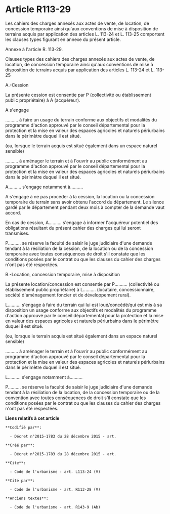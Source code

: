 # Article R113-29

Les cahiers des charges annexés aux actes de vente, de location, de concession temporaire ainsi qu'aux conventions de mise à
disposition de terrains acquis par application des articles L. 113-24 et L. 113-25 comportent les clauses types figurant en
annexe du présent article. 

Annexe à l'article R. 113-29. 

Clauses types des cahiers des charges annexés aux actes de vente, de location, de concession temporaire ainsi qu'aux
conventions de mise à disposition de terrains acquis par application des articles L. 113-24 et L. 113-25 

A.-Cession 

La présente cession est consentie par P (collectivité ou établissement public propriétaire) à A (acquéreur). 

A s'engage

.......... à faire un usage du terrain conforme aux objectifs et modalités du programme d'action approuvé par le conseil
départemental pour la protection et la mise en valeur des espaces agricoles et naturels périurbains dans le périmètre duquel
il est situé. 

(ou, lorsque le terrain acquis est situé également dans un espace naturel sensible)

.......... à aménager le terrain et à l'ouvrir au public conformément au programme d'action approuvé par le conseil
départemental pour la protection et la mise en valeur des espaces agricoles et naturels périurbains dans le périmètre duquel
il est situé. 

A.......... s'engage notamment à.......... 

A s'engage à ne pas procéder à la cession, la location ou la concession temporaire du terrain sans avoir obtenu l'accord du
département. Le silence gardé par le département pendant deux mois à compter de la demande vaut accord. 

En cas de cession, A.......... s'engage à informer l'acquéreur potentiel des obligations résultant du présent cahier des
charges qui lui seront transmises. 

P.......... se réserve la faculté de saisir le juge judiciaire d'une demande tendant à la résiliation de la cession, de la
location ou de la concession temporaire avec toutes conséquences de droit s'il constate que les conditions posées par le
contrat ou que les clauses du cahier des charges n'ont pas été respectées. 

B.-Location, concession temporaire, mise à disposition 

La présente location/concession est consentie par P.......... (collectivité ou établissement public propriétaire) à
L.......... (locataire, concessionnaire, société d'aménagement foncier et de développement rural). 

L.......... s'engage à faire du terrain qui lui est loué/concédé/qui est mis à sa disposition un usage conforme aux objectifs
et modalités du programme d'action approuvé par le conseil départemental pour la protection et la mise en valeur des espaces
agricoles et naturels périurbains dans le périmètre duquel il est situé. 

(ou, lorsque le terrain acquis est situé également dans un espace naturel sensible)

.......... à aménager le terrain et à l'ouvrir au public conformément au programme d'action approuvé par le conseil
départemental pour la protection et la mise en valeur des espaces agricoles et naturels périurbains dans le périmètre duquel
il est situé. 

L.......... s'engage notamment à.......... 

P.......... se réserve la faculté de saisir le juge judiciaire d'une demande tendant à la résiliation de la location, de la
concession temporaire ou de la convention avec toutes conséquences de droit s'il constate que les conditions posées par le
contrat ou que les clauses du cahier des charges n'ont pas été respectées.

**Liens relatifs à cet article**

	**Codifié par**:

	  - Décret n°2015-1783 du 28 décembre 2015 - art.

	**Créé par**:

	  - Décret n°2015-1783 du 28 décembre 2015 - art.

	**Cite**:

	  - Code de l'urbanisme - art. L113-24 (V)

	**Cité par**:

	  - Code de l'urbanisme - art. R113-28 (V)

	**Anciens textes**:

	  - Code de l'urbanisme - art. R143-9 (Ab)

